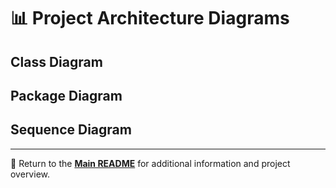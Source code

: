 # 📊 Project Architecture Diagrams

## Class Diagram

## Package Diagram

## Sequence Diagram


---

📖 Return to the **[Main README](../../readme.md)** for additional information and project overview.
